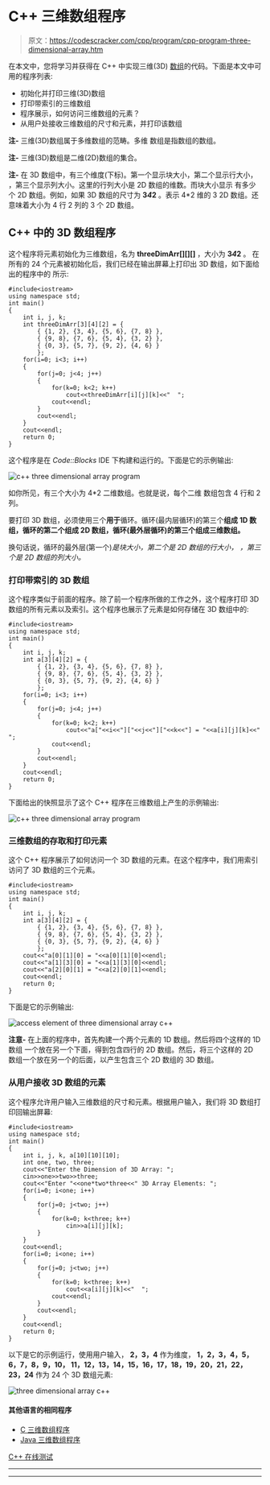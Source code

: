# C++ 三维数组程序

> 原文：<https://codescracker.com/cpp/program/cpp-program-three-dimensional-array.htm>

在本文中，您将学习并获得在 C++ 中实现三维(3D) [数组](/cpp/cpp-arrays.htm)的代码。下面是本文中可用的程序列表:

*   初始化并打印三维(3D)数组
*   打印带索引的三维数组
*   程序展示，如何访问三维数组的元素？
*   从用户处接收三维数组的尺寸和元素，并打印该数组

**注-** 三维(3D)数组属于多维数组的范畴。多维 数组是指数组的数组。

**注-** 三维(3D)数组是二维(2D)数组的集合。

**注-** 在 3D 数组中，有三个维度(下标)。第一个显示块大小，第二个显示行大小， ，第三个显示列大小。这里的行列大小是 2D 数组的维数。而块大小显示 有多少个 2D 数组。例如，如果 3D 数组的尺寸为 **3*4*2** 。表示 4*2 维的 3 2D 数组。还意味着大小为 4 行 2 列的 3 个 2D 数组。

## C++ 中的 3D 数组程序

这个程序将元素初始化为三维数组，名为 **threeDimArr[][][]** ，大小为 **3*4*2** 。 在所有的 24 个元素被初始化后，我们已经在输出屏幕上打印出 3D 数组，如下面给出的程序中的 所示:

```
#include<iostream>
using namespace std;
int main()
{
    int i, j, k;
    int threeDimArr[3][4][2] = {
        { {1, 2}, {3, 4}, {5, 6}, {7, 8} },
        { {9, 8}, {7, 6}, {5, 4}, {3, 2} },
        { {0, 3}, {5, 7}, {9, 2}, {4, 6} }
        };
    for(i=0; i<3; i++)
    {
        for(j=0; j<4; j++)
        {
            for(k=0; k<2; k++)
                cout<<threeDimArr[i][j][k]<<"  ";
            cout<<endl;
        }
        cout<<endl;
    }
    cout<<endl;
    return 0;
}
```

这个程序是在 *Code::Blocks* IDE 下构建和运行的。下面是它的示例输出:

![c++ three dimensional array program](img/299fb6ff6f1acc844f2a3124a73fb18d.png)

如你所见，有三个大小为 4*2 二维数组。也就是说，每个二维 数组包含 4 行和 2 列。

要打印 3D 数组，必须使用三个**用于**循环。循环(最内层循环)的第三个**组成 1D 数组，**循环的第二个**组成 2D 数组，**循环(最外层循环)的第三个**组成三维数组。**

换句话说，循环的最外层(第一个)*是块大小，第二个是 2D 数组的行大小， ，第三个是 2D 数组的列大小。*

### 打印带索引的 3D 数组

这个程序类似于前面的程序。除了前一个程序所做的工作之外，这个程序打印 3D 数组的所有元素以及索引。这个程序也展示了元素是如何存储在 3D 数组中的:

```
#include<iostream>
using namespace std;
int main()
{
    int i, j, k;
    int a[3][4][2] = {
        { {1, 2}, {3, 4}, {5, 6}, {7, 8} },
        { {9, 8}, {7, 6}, {5, 4}, {3, 2} },
        { {0, 3}, {5, 7}, {9, 2}, {4, 6} }
        };
    for(i=0; i<3; i++)
    {
        for(j=0; j<4; j++)
        {
            for(k=0; k<2; k++)
                cout<<"a["<<i<<"]["<<j<<"]["<<k<<"] = "<<a[i][j][k]<<"  ";
            cout<<endl;
        }
        cout<<endl;
    }
    cout<<endl;
    return 0;
}
```

下面给出的快照显示了这个 C++ 程序在三维数组上产生的示例输出:

![c++ three dimensional array program](img/917d2bc2e63d211ce93a5624371bfd19.png)

### 三维数组的存取和打印元素

这个 C++ 程序展示了如何访问一个 3D 数组的元素。在这个程序中，我们用索引访问了 3D 数组的三个元素。

```
#include<iostream>
using namespace std;
int main()
{
    int i, j, k;
    int a[3][4][2] = {
        { {1, 2}, {3, 4}, {5, 6}, {7, 8} },
        { {9, 8}, {7, 6}, {5, 4}, {3, 2} },
        { {0, 3}, {5, 7}, {9, 2}, {4, 6} }
        };
    cout<<"a[0][1][0] = "<<a[0][1][0]<<endl;
    cout<<"a[1][3][0] = "<<a[1][3][0]<<endl;
    cout<<"a[2][0][1] = "<<a[2][0][1]<<endl;
    cout<<endl;
    return 0;
}
```

下面是它的示例输出:

![access element of three dimensional array c++](img/fea88e856ef3d00aadfd5e2510fe9802.png)

**注意-** 在上面的程序中，首先构建一个两个元素的 1D 数组。然后将四个这样的 1D 数组 一个放在另一个下面，得到包含四行的 2D 数组。然后，将三个这样的 2D 数组一个放在另一个的后面，以产生包含三个 2D 数组的 3D 数组。

### 从用户接收 3D 数组的元素

这个程序允许用户输入三维数组的尺寸和元素。根据用户输入，我们将 3D 数组打印回输出屏幕:

```
#include<iostream>
using namespace std;
int main()
{
    int i, j, k, a[10][10][10];
    int one, two, three;
    cout<<"Enter the Dimension of 3D Array: ";
    cin>>one>>two>>three;
    cout<<"Enter "<<one*two*three<<" 3D Array Elements: ";
    for(i=0; i<one; i++)
    {
        for(j=0; j<two; j++)
        {
            for(k=0; k<three; k++)
                cin>>a[i][j][k];
        }
    }
    cout<<endl;
    for(i=0; i<one; i++)
    {
        for(j=0; j<two; j++)
        {
            for(k=0; k<three; k++)
                cout<<a[i][j][k]<<"  ";
            cout<<endl;
        }
        cout<<endl;
    }
    cout<<endl;
    return 0;
}
```

以下是它的示例运行，使用用户输入， **2，3，4** 作为维度， **1，2，3，4，5，6，7，8，9，10， 11，12，13，14，15，16，17，18，19，20，21，22，23，24** 作为 24 个 3D 数组元素:

![three dimensional array c++](img/c211960568fa0990d3bc665118c038c1.png)

#### 其他语言的相同程序

*   [C 三维数组程序](/c/program/c-program-three-dimensional-array.htm)
*   [Java 三维数组程序](/java/program/java-program-three-dimensional-array.htm)

[C++ 在线测试](/exam/showtest.php?subid=3)

* * *

* * *